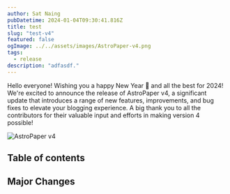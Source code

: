 ```yaml
---
author: Sat Naing
pubDatetime: 2024-01-04T09:30:41.816Z
title: test
slug: "test-v4"
featured: false
ogImage: ../../assets/images/AstroPaper-v4.png
tags:
  - release
description: "adfasdf."
---
```


Hello everyone! Wishing you a happy New Year 🎉 and all the best for 2024! We're excited to announce the release of AstroPaper v4, a significant update that introduces a range of new features, improvements, and bug fixes to elevate your blogging experience. A big thank you to all the contributors for their valuable input and efforts in making version 4 possible!

![AstroPaper v4](@assets/images/AstroPaper-v4.png)

## Table of contents

## Major Changes
